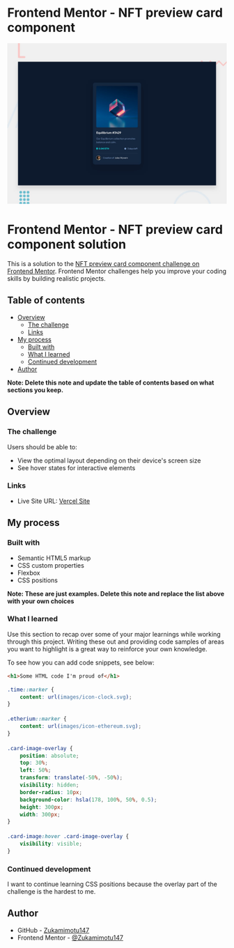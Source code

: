 # Frontend Mentor - NFT preview card component

![Design preview for the NFT preview card component coding challenge](./design/desktop-preview.jpg)

# Frontend Mentor - NFT preview card component solution

This is a solution to the [NFT preview card component challenge on Frontend Mentor](https://www.frontendmentor.io/challenges/nft-preview-card-component-SbdUL_w0U). Frontend Mentor challenges help you improve your coding skills by building realistic projects. 

## Table of contents

- [Overview](#overview)
  - [The challenge](#the-challenge)
  - [Links](#links)
- [My process](#my-process)
  - [Built with](#built-with)
  - [What I learned](#what-i-learned)
  - [Continued development](#continued-development)
- [Author](#author)

**Note: Delete this note and update the table of contents based on what sections you keep.**

## Overview

### The challenge

Users should be able to:

- View the optimal layout depending on their device's screen size
- See hover states for interactive elements

### Links

- Live Site URL: [Vercel Site](https://nft-preview-project.vercel.app/)

## My process

### Built with

- Semantic HTML5 markup
- CSS custom properties
- Flexbox
- CSS positions

**Note: These are just examples. Delete this note and replace the list above with your own choices**

### What I learned

Use this section to recap over some of your major learnings while working through this project. Writing these out and providing code samples of areas you want to highlight is a great way to reinforce your own knowledge.

To see how you can add code snippets, see below:

```html
<h1>Some HTML code I'm proud of</h1>
```
```css
.time::marker {
    content: url(images/icon-clock.svg);
}

.etherium::marker {
    content: url(images/icon-ethereum.svg);
}

.card-image-overlay {
    position: absolute;
    top: 30%;
    left: 50%;
    transform: translate(-50%, -50%); 
    visibility: hidden;
    border-radius: 10px;
    background-color: hsla(178, 100%, 50%, 0.5);
    height: 300px;
    width: 300px;
}

.card-image:hover .card-image-overlay {
    visibility: visible;
}
```

### Continued development

I want to continue learning CSS positions because the overlay part of the challenge is the hardest to me.


## Author

- GitHub - [Zukamimotu147](https://github.com/Zukamimotu147?tab=repositories)
- Frontend Mentor - [@Zukamimotu147](https://www.frontendmentor.io/profile/Zukamimotu147)

